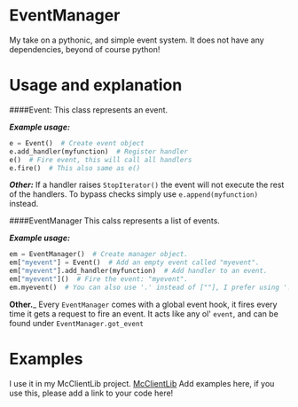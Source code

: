 EventManager
============

My take on a pythonic, and simple event system.
It does not have any dependencies, beyond of course python!


Usage and explanation
=====================
####Event: This class represents an event.

___Example usage:___
```python
e = Event()  # Create event object
e.add_handler(myfunction)  # Register handler
e()  # Fire event, this will call all handlers
e.fire()  # This also same as e()
```
        
___Other:___
If a handler raises `StopIterator()` the event will not execute the rest of the handlers.
To bypass checks simply use `e.append(myfunction)` instead.


####EventManager This calss represents a list of events.

___Example usage:___

```python
em = EventManager()  # Create manager object.
em["myevent"] = Event()  # Add an empty event called "myevent".
em["myevent"].add_handler(myfunction)  # Add handler to an event.
em["myevent"]()  # Fire the event: "myevent".
em.myevent()  # You can also use '.' instead of [""], I prefer using '.'
```

__Other.___
Every `EventManager` comes with a global event hook, it fires every time it gets a request to fire an event.
It acts like any ol' `event`, and can be found under `EventManager.got_event`

Examples
========
I use it in my McClientLib project. [McClientLib](https://github.com/dkkline/McClientLib)
Add examples here, if you use this, please add a link to your code here!
